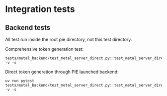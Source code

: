 # Integration tests

## Backend tests
All test run inside the root pie directory, not this test directory.

Comprehensive token generation test:
```
tests/metal_backend/test_metal_server_direct.py::test_metal_server_direct_communication -v -s
```

Direct token generation through PIE launched backend:
```
uv run pytest tests/metal_backend/test_metal_server_direct.py::test_metal_server_direct_communication -v -s
```
